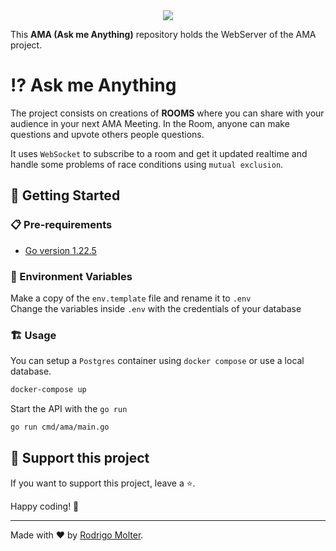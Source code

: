 <div align="center">
  <img src="https://github.com/user-attachments/assets/71d12403-299a-4b04-ae18-2b042664fa22">
</div>

This **AMA (Ask me Anything)** repository holds the WebServer of the AMA project.

# ⁉ Ask me Anything
The project consists on creations of **ROOMS** where you can share with your audience in your next AMA Meeting.
In the Room, anyone can make questions and upvote others people questions.

It uses `WebSocket` to subscribe to a room and get it updated realtime and handle some problems of race conditions using `mutual exclusion`. 

## 🚀 Getting Started

### 📋 Pre-requirements

- [Go version 1.22.5](https://go.dev/doc/install)

### 🌲 Environment Variables
Make a copy of the `env.template` file and rename it to `.env`  
Change the variables inside `.env` with the credentials of your database

### 🏗️ Usage
You can setup a `Postgres` container using `docker compose` or use a local database.
```sh
docker-compose up
```

Start the API with the `go run`
```sh
go run cmd/ama/main.go
```

## 🙌 Support this project

If you want to support this project, leave a ⭐.

Happy coding! 🚀

___

Made with ❤️ by [Rodrigo Molter](https://www.linkedin.com/in/rodrigo-molter/).